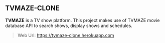 ## TVMAZE-CLONE
**TVMAZE** is a TV show platform. This project makes use of
 TVMAZE movie database API to search shows, display shows and schedules.

> Web Url: https://tvmaze-clone.herokuapp.com
